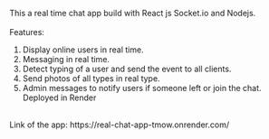 This a real time chat app build with React js Socket.io and Nodejs.
<br />
<br />
Features:
<br/>
1. Display online users in real time.
2. Messaging in real time.
3. Detect typing of a user and send the event to all clients.
4. Send photos of all types in real type.
5. Admin messages to notify users if someone left or join the chat.
Deployed in Render
<br />
Link of the app: https://real-chat-app-tmow.onrender.com/

